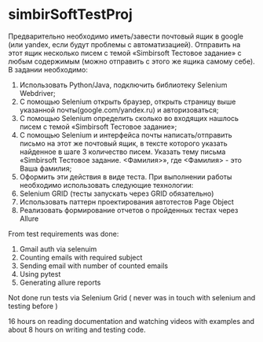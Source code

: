 # simbirSoftTestProj
Предварительно необходимо иметь/завести почтовый ящик в google (или
yandex, если будут проблемы с автоматизацией). Отправить на этот ящик
несколько писем с темой «Simbirsoft Тестовое задание» с любым содержимым
(можно отправить с этого же ящика самому себе).
В задании необходимо:
1) Использовать Python/Java, подключить библиотеку Selenium Webdriver;
2) С помощью Selenium открыть браузер, открыть страницу выше указанной
почты(google.com/yandex.ru) и авторизоваться;
3) С помощью Selenium определить сколько во входящих нашлось писем с
темой «Simbirsoft Тестовое задание»;
4) С помощью Selenium и интерфейса почты написать/отправить письмо на
этот же почтовый ящик, в тексте которого указать найденное в шаге 3
количество писем. Указать тему письма «Simbirsoft Тестовое задание.
<Фамилия>», где <Фамилия> - это Ваша фамилия;
5) Оформить эти действия в виде теста.
При выполнении работы необходимо использовать следующие
технологии:
1) Selenium GRID (тесты запускать через GRID обязательно)
2) Использовать паттерн проектирования автотестов Page Object
3) Реализовать формирование отчетов о пройденных тестах через Allure

From test requirements was done:
1. Gmail auth via selenuim
2. Counting emails with required subject
3. Sending email with number of counted emails
4. Using pytest
5. Generating allure reports

Not done run tests via Selenium Grid ( never was in touch with selenium and testing before )

16 hours  on reading documentation and watching videos with examples and about 8 hours on writing and testing code.
